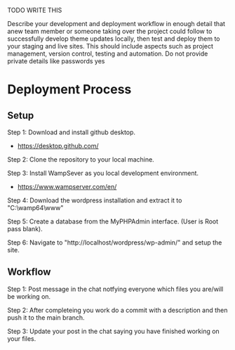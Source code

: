 TODO WRITE THIS

 Describe your development and deployment workflow in enough detail that anew team member or someone 
 taking over the project could follow to successfully develop theme updates locally, then test and deploy them to your 
 staging and live sites. This should include aspects such as project management, version control, testing and automation. 
 Do not provide private details like passwords yes
# Deployment Process
## Setup
Step 1: Download and install github desktop.
- https://desktop.github.com/

Step 2: Clone the repository to your local machine.

Step 3: Install WampSever as you local development environment.
- https://www.wampserver.com/en/

Step 4: Download the wordpress installation and extract it to "C:\wamp64\www"

Step 5: Create a database from the MyPHPAdmin interface. (User is Root pass blank).

Step 6: Navigate to "http://localhost/wordpress/wp-admin/" and setup the site.

## Workflow
Step 1: Post message in the chat notfying everyone which files you are/will be working on.

Step 2: After completeing you work do a commit with a description and then push it to the main branch.

Step 3: Update your post in the chat saying you have finished working on your files.